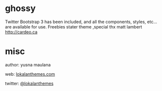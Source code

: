 # ghossy

Twitter Bootstrap 3 has been included, and all the components, styles, etc… are available for use. Freebies stater theme ,special thx matt lambert http://cardeo.ca

# misc

author: yusna maulana

web: [lokalanthemes.com](http://lokalanthemes.com)

twitter: [@lokalanthemes](http://twitter.com/lokalanthemes)


